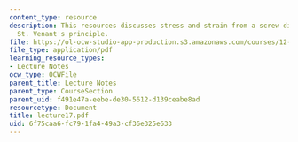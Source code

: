 ```yaml
---
content_type: resource
description: This resources discusses stress and strain from a screw dislocation and
  St. Venant's principle.
file: https://ol-ocw-studio-app-production.s3.amazonaws.com/courses/12-520-geodynamics-fall-2006/6f75caa6fc791fa449a3cf36e325e633_lecture17.pdf
file_type: application/pdf
learning_resource_types:
- Lecture Notes
ocw_type: OCWFile
parent_title: Lecture Notes
parent_type: CourseSection
parent_uid: f491e47a-eebe-de30-5612-d139ceabe8ad
resourcetype: Document
title: lecture17.pdf
uid: 6f75caa6-fc79-1fa4-49a3-cf36e325e633
---
```

